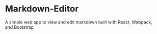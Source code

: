 # Markdown-Editor
A simple web app to view and edit markdown built with React, Webpack, and Bootstrap
